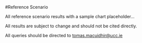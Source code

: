 #Reference Scenario

All reference scenario results with a sample chart placeholder...

All results are subject to change and should not be cited directly. 

All queries should be directed to tomas.macuidhir@ucc.ie


